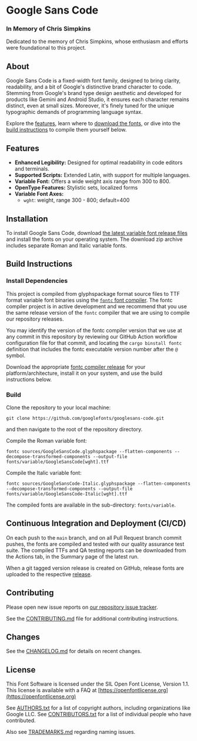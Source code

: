 # Google Sans Code

### In Memory of Chris Simpkins
Dedicated to the memory of Chris Simpkins, whose enthusiasm and efforts were foundational to this project.

## About

Google Sans Code is a fixed-width font family, designed to bring clarity, readability, and a bit of Google's distinctive brand character to code. Stemming from Google's brand type design aesthetic and developed for products like Gemini and Android Studio, it ensures each character remains distinct, even at small sizes. Moreover, it's finely tuned for the unique typographic demands of programming language syntax.

Explore the [features](#features), learn where to [download the fonts](#installation), or dive into the [build instructions](#build-instructions) to compile them yourself below.

## Features

- **Enhanced Legibility:** Designed for optimal readability in code editors and terminals.
- **Supported Scripts:** Extended Latin, with support for multiple languages.
- **Variable Font:** Offers a wide weight axis range from 300 to 800.
- **OpenType Features:** Stylistic sets, localized forms
- **Variable Font Axes:**
  - `wght`: weight, range 300 - 800; default=400

## Installation

To install Google Sans Code, download [the latest variable font release files](https://github.com/googlefonts/googlesans-code/releases/latest) and install the fonts on your operating system.  The download zip archive includes separate Roman and Italic variable fonts.

## Build Instructions

### Install Dependencies

This project is compiled from glyphspackage format source files to TTF format variable font binaries using the [`fontc` font compiler](https://github.com/googlefonts/fontc). The fontc compiler project is in active development and we recommend that you use the same release version of the `fontc` compiler that we are using to compile our repository releases.

You may identify the version of the fontc compiler version that we use at any commit in this repository by reviewing our GitHub Action workflow configuration file for that commit, and locating the `cargo binstall fontc` definition that includes the fontc executable version number after the `@` symbol.

Download the appropriate [fontc compiler release](https://github.com/googlefonts/fontc/releases) for your platform/architecture, install it on your system, and use the build instructions below.

### Build

Clone the repository to your local machine:

```shell
git clone https://github.com/googlefonts/googlesans-code.git
```

and then navigate to the root of the repository directory.

Compile the Roman variable font:

```shell
fontc sources/GoogleSansCode.glyphspackage --flatten-components --decompose-transformed-components --output-file fonts/variable/GoogleSansCode[wght].ttf
```

Compile the Italic variable font:

```shell
fontc sources/GoogleSansCode-Italic.glyphspackage --flatten-components --decompose-transformed-components --output-file fonts/variable/GoogleSansCode-Italic[wght].ttf
```

The compiled fonts are available in the sub-directory: `fonts/variable`.

## Continuous Integration and Deployment (CI/CD)

On each push to the `main` branch, and on all Pull Request branch commit pushes, the fonts are compiled and tested with our quality assurance test suite. The compiled TTFs and QA testing reports can be downloaded from the Actions tab, in the Summary page of the latest run.

When a git tagged version release is created on GitHub, release fonts are uploaded to the respective [release](https://github.com/googlefonts/googlesans-code/releases).

## Contributing

Please open new issue reports on [our repository issue tracker](https://github.com/googlefonts/googlesans-code/issues).

See the [CONTRIBUTING.md](/CONTRIBUTING.md) file for additional contributing instructions.

## Changes

See the [CHANGELOG.md](CHANGELOG.md) for details on recent changes.

## License
This Font Software is licensed under the SIL Open Font License, Version 1.1. This license is available with a FAQ at [https://openfontlicense.org](https://openfontlicense.org)

See [AUTHORS.txt](/AUTHORS.txt) for a list of copyright authors, including organizations like Google LLC.
See [CONTRIBUTORS.txt](/CONTRIBUTORS.txt) for a list of individual people who have contributed.

Also see [TRADEMARKS.md](/TRADEMARKS.md) regarding naming issues.

